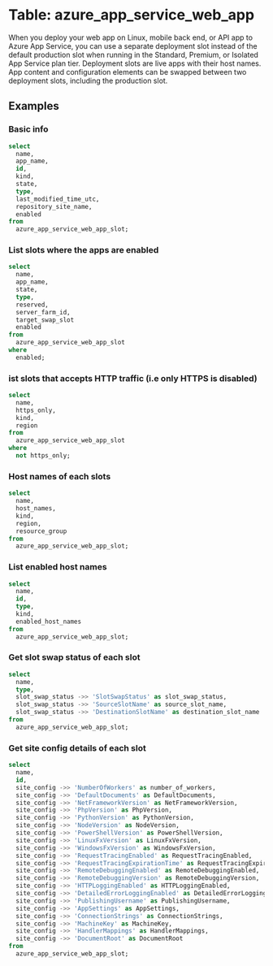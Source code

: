 # Table: azure_app_service_web_app

When you deploy your web app on Linux, mobile back end, or API app to Azure App Service, you can use a separate deployment slot instead of the default production slot when running in the Standard, Premium, or Isolated App Service plan tier. Deployment slots are live apps with their host names. App content and configuration elements can be swapped between two deployment slots, including the production slot.

## Examples

### Basic info

```sql
select
  name,
  app_name,
  id,
  kind,
  state,
  type,
  last_modified_time_utc,
  repository_site_name,
  enabled
from
  azure_app_service_web_app_slot;
```

### List slots where the apps are enabled

```sql
select
  name,
  app_name,
  state,
  type,
  reserved,
  server_farm_id,
  target_swap_slot
  enabled
from
  azure_app_service_web_app_slot
where
  enabled;
```

### ist slots that accepts HTTP traffic (i.e only HTTPS is disabled)

```sql
select
  name,
  https_only,
  kind,
  region
from
  azure_app_service_web_app_slot
where
  not https_only;
```

### Host names of each slots

```sql
select
  name,
  host_names,
  kind,
  region,
  resource_group
from
  azure_app_service_web_app_slot;
```

### List enabled host names

```sql
select
  name,
  id,
  type,
  kind,
  enabled_host_names
from
  azure_app_service_web_app_slot;
```

### Get slot swap status of each slot

```sql
select
  name,
  type,
  slot_swap_status ->> 'SlotSwapStatus' as slot_swap_status,
  slot_swap_status ->> 'SourceSlotName' as source_slot_name,
  slot_swap_status ->> 'DestinationSlotName' as destination_slot_name
from
  azure_app_service_web_app_slot;
```

### Get site config details of each slot

```sql
select
  name,
  id,
  site_config ->> 'NumberOfWorkers' as number_of_workers,
  site_config ->> 'DefaultDocuments' as DefaultDocuments,
  site_config ->> 'NetFrameworkVersion' as NetFrameworkVersion,
  site_config ->> 'PhpVersion' as PhpVersion,
  site_config ->> 'PythonVersion' as PythonVersion,
  site_config ->> 'NodeVersion' as NodeVersion,
  site_config ->> 'PowerShellVersion' as PowerShellVersion,
  site_config ->> 'LinuxFxVersion' as LinuxFxVersion,
  site_config ->> 'WindowsFxVersion' as WindowsFxVersion,
  site_config ->> 'RequestTracingEnabled' as RequestTracingEnabled,
  site_config ->> 'RequestTracingExpirationTime' as RequestTracingExpirationTime,
  site_config ->> 'RemoteDebuggingEnabled' as RemoteDebuggingEnabled,
  site_config ->> 'RemoteDebuggingVersion' as RemoteDebuggingVersion,
  site_config ->> 'HTTPLoggingEnabled' as HTTPLoggingEnabled,
  site_config ->> 'DetailedErrorLoggingEnabled' as DetailedErrorLoggingEnabled,
  site_config ->> 'PublishingUsername' as PublishingUsername,
  site_config ->> 'AppSettings' as AppSettings,
  site_config ->> 'ConnectionStrings' as ConnectionStrings,
  site_config ->> 'MachineKey' as MachineKey,
  site_config ->> 'HandlerMappings' as HandlerMappings,
  site_config ->> 'DocumentRoot' as DocumentRoot
from
  azure_app_service_web_app_slot;
```